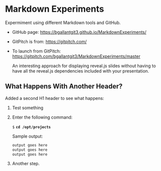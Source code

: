 # Markdown Experiments

Expermiment using different Markdown tools and GitHub.
- GitHub page: <https://bgallantgit3.github.io/MarkdownExperiments/>
- GitPitch is from: <https://gitpitch.com/>
- To launch from GitPitch: <https://gitpitch.com/bgallantgit3/MarkdownExperiments/master>

    An interesting approach for displaying reveal.js slides without having to have all the reveal.js dependencies included with your presentation.

## What Happens With Another Header?

Added a second H1 header to see what happens:
1. Test something
2. Enter the following command:
   
    `$` **`cd /opt/projects`**
    
    Sample output:
    
    ```sh
    output goes here
    output goes here
    output goes here
    ```
3. Another step.
